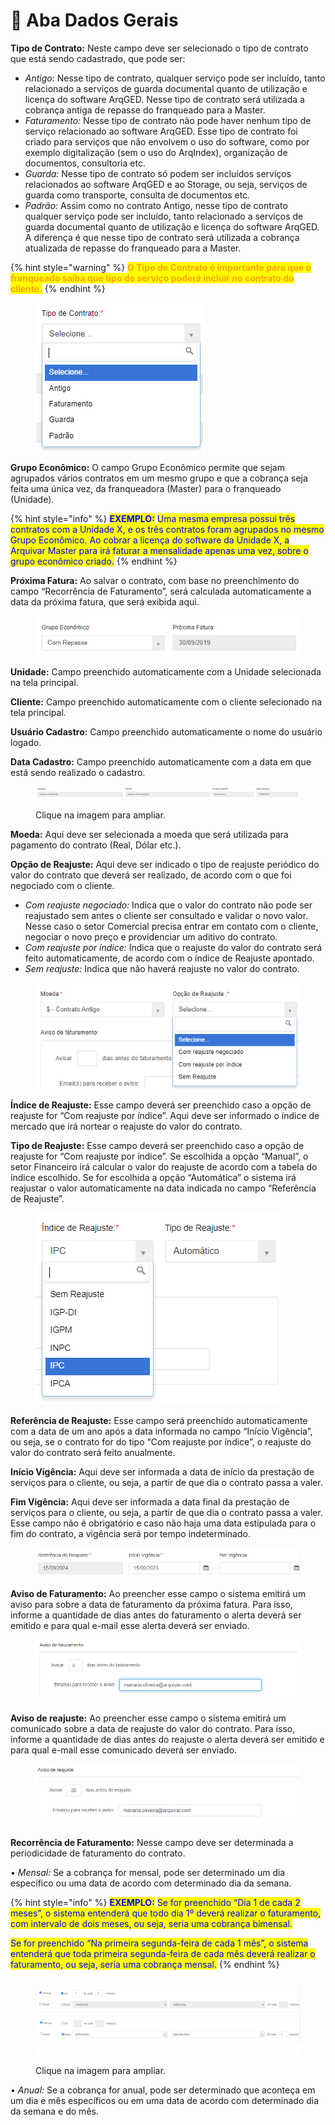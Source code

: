 # 🔹 Aba Dados Gerais

**Tipo de Contrato:** Neste campo deve ser selecionado o tipo de contrato que está sendo cadastrado, que pode ser:

* _Antigo:_ Nesse tipo de contrato, qualquer serviço pode ser incluído, tanto relacionado a serviços de guarda documental quanto de utilização e licença do software ArqGED. Nesse tipo de contrato será utilizada a cobrança antiga de repasse do franqueado para a Master.&#x20;
* _Faturamento:_ Nesse tipo de contrato não pode haver nenhum tipo de serviço relacionado ao software ArqGED. Esse tipo de contrato foi criado para serviços que não envolvem o uso do software, como por exemplo digitalização (sem o uso do ArqIndex), organização de documentos, consultoria etc.
* _Guarda:_ Nesse tipo de contrato só podem ser incluídos serviços relacionados ao software ArqGED e ao Storage, ou seja, serviços de guarda como transporte, consulta de documentos etc.
* _Padrão:_ Assim como no contrato Antigo, nesse tipo de contrato qualquer serviço pode ser incluído, tanto relacionado a serviços de guarda documental quanto de utilização e licença do software ArqGED. A diferença é que nesse tipo de contrato será utilizada a cobrança atualizada de repasse do franqueado para a Master.  &#x20;

{% hint style="warning" %}
<mark style="color:orange;">**O Tipo de Contrato é importante para que o franqueado saiba que tipo de serviço poderá incluir no contrato do cliente.**</mark>
{% endhint %}

<figure><img src="../../.gitbook/assets/contratos09.png" alt=""><figcaption></figcaption></figure>

**Grupo Econômico:** O campo Grupo Econômico permite que sejam agrupados vários contratos em um mesmo grupo e que a cobrança seja feita uma única vez, da franqueadora (Master) para o franqueado (Unidade).

{% hint style="info" %}
<mark style="color:blue;">**EXEMPLO:**</mark> <mark style="color:blue;"></mark><mark style="color:blue;">Uma mesma empresa possui três contratos com a Unidade X, e os três contratos foram agrupados no mesmo Grupo Econômico. Ao cobrar a licença do software da Unidade X, a Arquivar Master para irá faturar a mensalidade apenas uma vez, sobre o grupo econômico criado.</mark>
{% endhint %}

**Próxima Fatura:** Ao salvar o contrato, com base no preenchimento do campo “Recorrência de Faturamento”, será calculada automaticamente a data da próxima fatura, que será exibida aqui.

<figure><img src="../../.gitbook/assets/contratos10.png" alt=""><figcaption></figcaption></figure>

**Unidade:** Campo preenchido automaticamente com a Unidade selecionada na tela principal.

**Cliente:** Campo preenchido automaticamente com o cliente selecionado na tela principal.

**Usuário Cadastro:** Campo preenchido automaticamente o nome do usuário logado.

**Data Cadastro:** Campo preenchido automaticamente com a data em que está sendo realizado o cadastro.

<figure><img src="../../.gitbook/assets/contratos11.png" alt=""><figcaption><p>Clique na imagem para ampliar.</p></figcaption></figure>

**Moeda:** Aqui deve ser selecionada a moeda que será utilizada para pagamento do contrato (Real, Dólar etc.).

**Opção de Reajuste:** Aqui deve ser indicado o tipo de reajuste periódico do valor do contrato que deverá ser realizado, de acordo com o que foi negociado com o cliente.

* _Com reajuste negociado:_ Indica que o valor do contrato não pode ser reajustado sem antes o cliente ser consultado e validar o novo valor. Nesse caso o setor Comercial precisa entrar em contato com o cliente, negociar o novo preço e providenciar um aditivo do contrato.
* _Com reajuste por índice:_ Indica que o reajuste do valor do contrato será feito automaticamente, de acordo com o índice de Reajuste apontado.
* _Sem reajuste:_ Indica que não haverá reajuste no valor do contrato.

<figure><img src="../../.gitbook/assets/contratos12.png" alt=""><figcaption></figcaption></figure>

**Índice de Reajuste:** Esse campo deverá ser preenchido caso a opção de reajuste for “Com reajuste por índice”. Aqui deve ser informado o índice de mercado que irá nortear o reajuste do valor do contrato.

**Tipo de Reajuste:** Esse campo deverá ser preenchido caso a opção de reajuste for “Com reajuste por índice”. Se escolhida a opção “Manual”, o setor Financeiro irá calcular o valor do reajuste de acordo com a tabela do índice escolhido. Se for escolhida a opção “Automática” o sistema irá reajustar o valor automaticamente na data indicada no campo “Referência de Reajuste”.

<figure><img src="../../.gitbook/assets/contratos03.png" alt=""><figcaption></figcaption></figure>

**Referência de Reajuste:** Esse campo será preenchido automaticamente com a data de um ano após a data informada no campo “Início Vigência”, ou seja, se o contrato for do tipo “Com reajuste por índice”, o reajuste do valor do contrato será feito anualmente. &#x20;

**Início Vigência:** Aqui deve ser informada a data de início da prestação de serviços para o cliente, ou seja, a partir de que dia o contrato passa a valer.

**Fim Vigência:** Aqui deve ser informada a data final da prestação de serviços para o cliente, ou seja, a partir de que dia o contrato passa a valer. Esse campo não é obrigatório e caso não haja uma data estipulada para o fim do contrato, a vigência será por tempo indeterminado.

<figure><img src="../../.gitbook/assets/contratos04.png" alt=""><figcaption></figcaption></figure>

**Aviso de Faturamento:** Ao preencher esse campo o sistema emitirá um aviso para sobre a data de faturamento da próxima fatura. Para isso, informe a quantidade de dias antes do faturamento o alerta deverá ser emitido e para qual e-mail esse alerta deverá ser enviado.

<figure><img src="../../.gitbook/assets/contratos05.png" alt=""><figcaption></figcaption></figure>

**Aviso de reajuste:** Ao preencher esse campo o sistema emitirá um comunicado sobre a data de reajuste do valor do contrato. Para isso, informe a quantidade de dias antes do reajuste o alerta deverá ser emitido e para qual e-mail esse comunicado deverá ser enviado.

<figure><img src="../../.gitbook/assets/contratos06.png" alt=""><figcaption></figcaption></figure>

**Recorrência de Faturamento:** Nesse campo deve ser determinada a periodicidade de faturamento do contrato.

• _Mensal:_ Se a cobrança for mensal, pode ser determinado um dia específico ou uma data de acordo com determinado dia da semana.

{% hint style="info" %}
<mark style="color:blue;">**EXEMPLO:**</mark> <mark style="color:blue;"></mark><mark style="color:blue;">Se for preenchido “Dia 1 de cada 2 meses”, o sistema entenderá que todo dia 1º deverá realizar o faturamento, com intervalo de dois meses, ou seja, seria uma cobrança bimensal.</mark>

<mark style="color:blue;">Se for preenchido “Na primeira segunda-feira de cada 1 mês”, o sistema entenderá que toda primeira segunda-feira de cada mês deverá realizar o faturamento, ou seja, seria uma cobrança mensal.</mark>&#x20;
{% endhint %}

<figure><img src="../../.gitbook/assets/contratos07.png" alt=""><figcaption><p>Clique na imagem para ampliar.</p></figcaption></figure>

• _Anual:_ Se a cobrança for anual, pode ser determinado que aconteça em um dia e mês específicos ou em uma data de acordo com determinado dia da semana e do mês.
